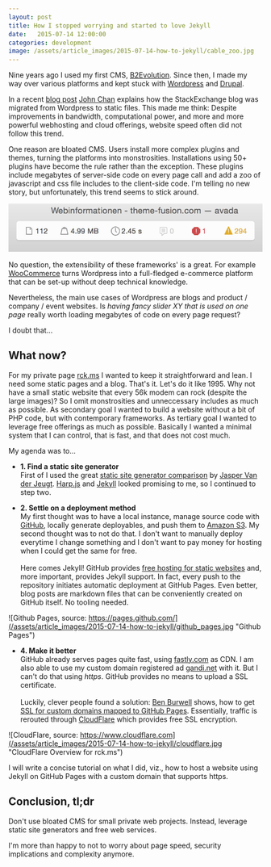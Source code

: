```yaml
---
layout: post
title: How I stopped worrying and started to love Jekyll
date:   2015-07-14 12:00:00
categories: development
image: /assets/article_images/2015-07-14-how-to-jekyll/cable_zoo.jpg
---
```


Nine years ago I used my first CMS, [B2Evolution](https://en.wikipedia.org/wiki/B2evolution). Since then, I made my way over various platforms and kept stuck with [Wordpress](https://www.wordpress.org) and [Drupal](https://www.drupal.org). 

In a recent [blog post](http://blog.stackexchange.com/2015/07/how-we-built-our-blog/) [John Chan](http://blog.stackexchange.com/authors/jonhmchan/) explains 
how the StackExchange blog was migrated from Wordpress to static files. This made me think: Despite improvements in bandwidth, computational power, and more and more powerful webhosting and cloud offerings, website speed often did not follow this trend. 

<!--more-->

One reason are bloated CMS. Users install more complex plugins and themes, turning the platforms into monstrosities. Installations using 50+ plugins have become the rule rather than the exception. These plugins include megabytes of server-side code on every page call and add a zoo of javascript and css file includes to the client-side code. I'm telling no new story, but unfortunately, this trend seems to stick around.

![Site load metrics for http://theme-fusion.com/avada/, the #1 selling Wordpress theme on themeforest.net](/assets/article_images/2015-07-14-how-to-jekyll/timeline_loading_wordpress_example.jpg "Site load metrics for an exemplary wordpress blog") 


No question, the extensibility of these frameworks' is a great. For example [WooCommerce](http://www.woothemes.com/woocommerce/) turns Wordpress into a full-fledged e-commerce platform that can be set-up without deep technical knowledge. 

Nevertheless, the main use cases of Wordpress are blogs and product / company / event websites. Is *having fancy slider XY that is used on one page* really worth loading megabytes of code on every page request?

I doubt that...

## What now?

For my private page [rck.ms](https://rck.ms) I wanted to keep it straightforward and lean. I need some static pages and a blog. That's it. Let's do it like 1995. Why not have a small static website that every 56k modem can rock (despite the large images)? So I omit monstrosities and unneccessary includes as much as possible. As secondary goal I wanted to build a website without a bit of PHP code, but with contemporary frameworks. As tertiary goal I wanted to leverage free offerings as much as possible. Basically I wanted a minimal system that I can control, that is fast, and that does not cost much.

My agenda was to...

* **1. Find a static site generator**  
   First of I used the great [static site generator comparison](https://github.com/jaspervdj/static-site-generator-comparison)
    by [Jasper Van der Jeugt](https://github.com/jaspervdj). [Harp.js](https://www.harpjs.com) and [Jekyll](http://jekyllrb.com) looked promising to me, so I continued to step two.
 
* **2. Settle on a deployment method**   
 My first thought was to have a local instance, manage source code with [GitHub](https://www.github.com), locally generate deployables, and push them to [Amazon S3](http://aws.amazon.com/s3/).  My second thought was to not do that. I don't want to manually deploy everytime I change something and I don't want to pay money for hosting when I could get the same for free. <br><br>Here comes Jekyll! GitHub provides [free hosting for static websites](https://pages.github.com) and, more important, provides Jekyll support.  In fact, every push to the repository initiates automatic deployment at GitHub Pages. Even better, blog posts are markdown files that can be conveniently created on GitHub itself. No tooling needed. 
 
![Github Pages, source: https://pages.github.com/](/assets/article_images/2015-07-14-how-to-jekyll/github_pages.jpg "Github Pages") 


* **4. Make it better**  
 GitHub already serves pages quite fast, using [fastly.com](https://www.fastly.com/customers/github) as CDN. I am also able to use my custom domain registered ad [gandi.net](https://www.gandi.net) with it. But I can't do that using _https_. GitHub provides no means to upload a SSL certificate. <br><br>Luckily, clever people found a solution: [Ben Burwell](https://www.benburwell.com) shows, how to get [SSL for custom domains mapped to GitHub Pages](https://www.benburwell.com/posts/configuring-cloudflare-universal-ssl/). Essentially, traffic is rerouted through [CloudFlare](http://cloudflare.com) which provides free SSL encryption.
 
![CloudFlare, source: https://www.cloudflare.com](/assets/article_images/2015-07-14-how-to-jekyll/cloudflare.jpg "CloudFlare Overview for rck.ms") 

I will write a concise tutorial on what I did, viz., how to host a website using Jekyll on GitHub Pages with a custom domain that supports https.

## Conclusion, tl;dr

Don't use bloated CMS for small private web projects. Instead, leverage static site generators and free web services.

I'm more than happy to not to worry about page speed, security implications and complexity anymore.